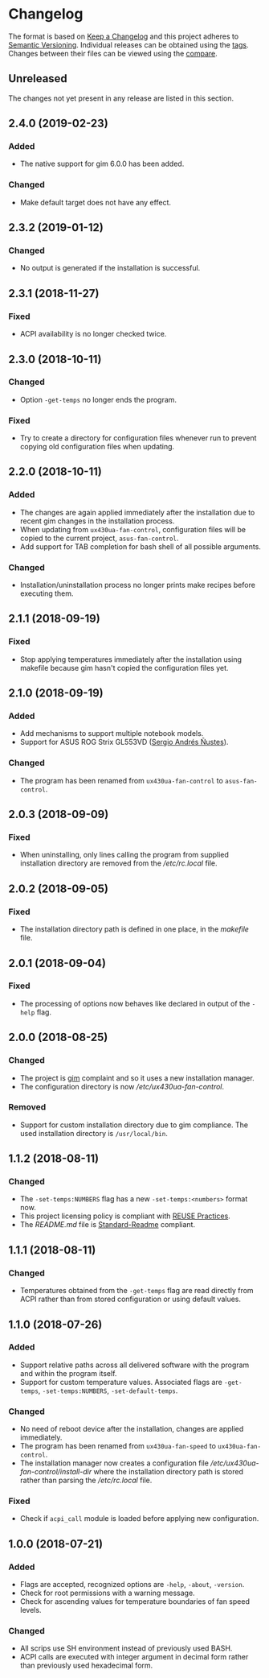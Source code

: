 # Changelog

The format is based on [Keep a Changelog](https://keepachangelog.com/en/1.0.0/) and this project adheres to [Semantic Versioning](https://semver.org/spec/v2.0.0.html). Individual releases can be obtained using the [tags](https://gitlab.com/dominiksalvet/asus-fan-control/tags). Changes between their files can be viewed using the [compare](https://gitlab.com/dominiksalvet/asus-fan-control/compare).

## Unreleased

The changes not yet present in any release are listed in this section.

## 2.4.0 (2019-02-23)

### Added

* The native support for gim 6.0.0 has been added.

### Changed

* Make default target does not have any effect.

## 2.3.2 (2019-01-12)

### Changed

* No output is generated if the installation is successful.

## 2.3.1 (2018-11-27)

### Fixed

* ACPI availability is no longer checked twice.

## 2.3.0 (2018-10-11)

### Changed

* Option `-get-temps` no longer ends the program.

### Fixed

* Try to create a directory for configuration files whenever run to prevent copying old configuration files when updating.

## 2.2.0 (2018-10-11)

### Added

* The changes are again applied immediately after the installation due to recent gim changes in the installation process.
* When updating from `ux430ua-fan-control`, configuration files will be copied to the current project, `asus-fan-control`.
* Add support for TAB completion for bash shell of all possible arguments.

### Changed

* Installation/uninstallation process no longer prints make recipes before executing them.

## 2.1.1 (2018-09-19)

### Fixed

* Stop applying temperatures immediately after the installation using makefile because gim hasn't copied the configuration files yet.

## 2.1.0 (2018-09-19)

### Added

* Add mechanisms to support multiple notebook models.
* Support for ASUS ROG Strix GL553VD ([Sergio Andrés Ñustes](https://gitlab.com/infinito84)).

### Changed

* The program has been renamed from `ux430ua-fan-control` to `asus-fan-control`.

## 2.0.3 (2018-09-09)

### Fixed

* When uninstalling, only lines calling the program from supplied installation directory are removed from the */etc/rc.local* file.

## 2.0.2 (2018-09-05)

### Fixed

* The installation directory path is defined in one place, in the *makefile* file.

## 2.0.1 (2018-09-04)

### Fixed

* The processing of options now behaves like declared in output of the `-help` flag.

## 2.0.0 (2018-08-25)

### Changed

* The project is [gim](https://gitlab.com/dominiksalvet/gim) complaint and so it uses a new installation manager.
* The configuration directory is now */etc/ux430ua-fan-control*.

### Removed

* Support for custom installation directory due to gim compliance. The used installation directory is `/usr/local/bin`.

## 1.1.2 (2018-08-11)

### Changed

* The `-set-temps:NUMBERS` flag has a new `-set-temps:<numbers>` format now.
* This project licensing policy is compliant with [REUSE Practices](https://reuse.software/practices/2.0/).
* The *README.md* file is [Standard-Readme](https://github.com/RichardLitt/standard-readme) compliant.

## 1.1.1 (2018-08-11)

### Changed

* Temperatures obtained from the `-get-temps` flag are read directly from ACPI rather than from stored configuration or using default values.

## 1.1.0 (2018-07-26)

### Added

* Support relative paths across all delivered software with the program and within the program itself.
* Support for custom temperature values. Associated flags are `-get-temps`, `-set-temps:NUMBERS`, `-set-default-temps`.

### Changed

* No need of reboot device after the installation, changes are applied immediately.
* The program has been renamed from `ux430ua-fan-speed` to `ux430ua-fan-control`.
* The installation manager now creates a configuration file */etc/ux430ua-fan-control/install-dir* where the installation directory path is stored rather than parsing the */etc/rc.local* file.

### Fixed

* Check if `acpi_call` module is loaded before applying new configuration.

## 1.0.0 (2018-07-21)

### Added

* Flags are accepted, recognized options are `-help`, `-about`, `-version`.
* Check for root permissions with a warning message.
* Check for ascending values for temperature boundaries of fan speed levels.

### Changed

* All scrips use SH environment instead of previously used BASH.
* ACPI calls are executed with integer argument in decimal form rather than previously used hexadecimal form.
